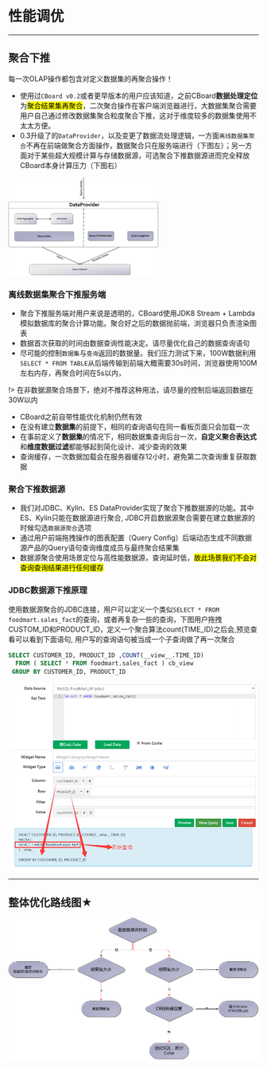 # 性能调优
---
## 聚合下推
<div class="bs-callout bs-callout-info" id="callout-focus-demo">
    <p>每一次OLAP操作都包含对定义数据集的再聚合操作！</p>
</div>

* 使用过`CBoard v0.2`或者更早版本的用户应该知道，之前CBoard**数据处理定位**为<mark>聚合结果集再聚合</mark>，二次聚合操作在客户端浏览器进行，大数据集聚合需要用户自己通过修改数据集聚合粒度聚合下推，这对于维度较多的数据集使用不太太方便。
* 0.3升级了的`DataProvider`，以及变更了数据流处理逻辑，一方面`离线数据集聚合`不再在前端做聚合方面操作，数据聚合只在服务端进行（下图左）；另一方面对于某些超大规模计算与存储数据源，可选聚合下推数据源进而完全释放CBoard本身计算压力（下图右）

<div class="t-alien-center">
    <img src="assets/push-agg-down.png" style="width: 60%;"/>
</div>

### 离线数据集聚合下推服务端

* 聚合下推服务端对用户来说是透明的，CBoard使用JDK8 Stream + Lambda模拟数据库的聚合计算功能。聚合好之后的数据抛前端，浏览器只负责渲染图表
* 数据首次获取的时间由数据查询性能决定。请尽量优化自己的数据查询语句
* 尽可能的控制`数据集`与`查询`返回的数据量。我们压力测试下来，100W数据利用`SELECT * FROM TABLE`从后端传输到前端大概需要30s时间，浏览器使用100M左右内存，再聚合时间在5s以内，

!> 在非数据源聚合场景下，绝对不推荐这种用法，请尽量的控制后端返回数据在30W以内

* CBoard之前自带性能优化机制仍然有效
* 在没有建立**数据集**的前提下，相同的查询语句在同一看板页面只会加载一次
* 在事前定义了**数据集**的情况下，相同数据集查询后台一次，**自定义聚合表达式**和**维度数据过滤**都能够起到简化设计、减少查询的效果
* 查询缓存，一次数据加载会在服务器缓存12小时，避免第二次查询重复获取数据

### 聚合下推数据源
* 我们对JDBC、Kylin、ES DataProvider实现了聚合下推数据源的功能。其中ES、Kylin只能在数据源进行聚合, JDBC开启数据源聚合需要在建立数据源的时候勾选`数据源聚合`选项
* 通过用户前端拖拽操作的图表配置（Query Config）后端动态生成不同数据源产品的Query语句查询维度成员与最终聚合结果集
* 数据源聚合使用场景定位与高性能数据源，查询延时低，<mark>故此场景我们不会对查询查询结果进行任何缓存</mark>

### JDBC数据源下推原理

使用数据源聚合的JDBC连接，用户可以定义一个类似`SELECT * FROM foodmart.sales_fact`的查询，或者再复杂一些的查询，下图用户拖拽CUSTOM_ID和PRODUCT_ID，定义一个聚合算法count(TIME_ID)之后会,预览查看可以看到下面语句, 用户写的查询语句被当成一个子查询做了再一次聚合

```sql
SELECT CUSTOMER_ID, PRODUCT_ID ,COUNT(__view__.TIME_ID)
  FROM ( SELECT * FROM foodmart.sales_fact ) cb_view
 GROUP BY CUSTOMER_ID, PRODUCT_ID
```

![](../../assets/select-2.png)

---

## 整体优化路线图★

![](../../assets/tunning-roadmap.png)

